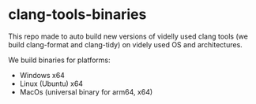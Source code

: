 # clang-tools-binaries
This repo made to auto build new versions of videlly used clang tools (we build clang-format and clang-tidy) on videly used OS and architectures.

We build binaries for platforms:
* Windows x64
* Linux (Ubuntu) x64
* MacOs (universal binary for arm64, x64)
